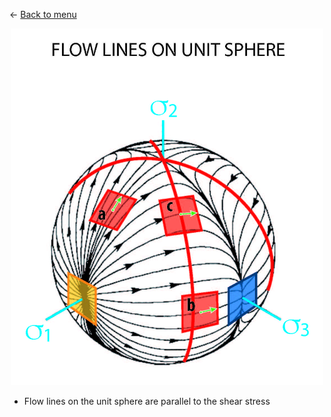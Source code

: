 ← [Back to menu](../toc.md)

<p align="center">
    <img src="images/flow_lines_on_unit_sphere.jpg" width="500">
</p>

- Flow lines on the unit sphere are parallel to the shear stress 